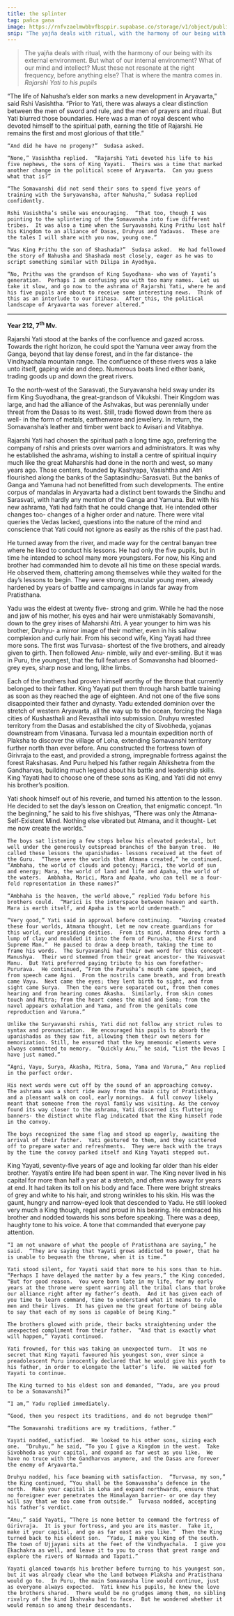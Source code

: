 ```yaml
---
title: the splinter
tag: pañca gaṇa
image: https://rnfvzaelmwbbvfbsppir.supabase.co/storage/v1/object/public/brhatwebsite/13scrolls/palimpsest/palim17.webp
snip: "The yajña deals with ritual, with the harmony of our being with its external environment.  But what of our internal environment?  What of our mind and intellect?  Must these not resonate at the right frequency, before anything else? That is where the mantra comes in."
---
```


> The yajña deals with ritual, with the harmony of our being with its external environment.  But what of our internal environment?  What of our mind and intellect?  Must these not resonate at the right frequency, before anything else? That is where the mantra comes in.<br><cite>Rajarshi Yati to his pupils</cite>

“The life of Nahusha’s elder son marks a new development in Aryavarta,” said Rshi Vasishtha.  “Prior to Yati, there was always a clear distinction between the men of sword and rule, and the men of prayers and ritual.  But Yati blurred those boundaries.  Here was a man of royal descent who devoted himself to the spiritual path, earning the title of Rajarshi.  He remains the first and most glorious of that title.”

	“And did he have no progeny?”  Sudasa asked.

	“None,” Vasishtha replied.  “Rajarshi Yati devoted his life to his five nephews, the sons of King Yayati.  Theirs was a time that marked another change in the political scene of Aryavarta.  Can you guess what that is?”

	“The Somavanshi did not send their sons to spend five years of training with the Suryavansha, after Nahusha,” Sudasa replied confidently.

	Rshi Vasishtha’s smile was encouraging.  “That too, though I was pointing to the splintering of the Somavansha into five different tribes.  It was also a time when the Suryavanshi King Prithu lost half his Kingdom to an alliance of Dasas, Druhyus and Yadavas.  These are the tales I will share with you now, young one.”

	“Was King Prithu the son of Shashada?”  Sudasa asked.  He had followed the story of Nahusha and Shashada most closely, eager as he was to script something similar with Dilipa in Ayodhya.

	“No, Prithu was the grandson of King Suyodhana- who was of Yayati’s generation.  Perhaps I am confusing you with too many names.  Let us take it slow, and go now to the ashrama of Rajarshi Yati, where he and his five pupils are about to receive some interesting news.  Think of this as an interlude to our itihasa.  After this, the political landscape of Aryavarta was forever altered.”

***

**Year 212, 7<sup>th</sup> Mv.**

Rajarshi Yati stood at the banks of the confluence and gazed across.  Towards the right horizon, he could spot the Yamuna veer away from the Ganga, beyond that lay dense forest, and in the far distance- the Vindhyachala mountain range.  The confluence of these rivers was a lake unto itself, gaping wide and deep.  Numerous boats lined either bank, trading goods up and down the great rivers.

To the north-west of the Sarasvati, the Suryavansha held sway under its firm King Suyodhana, the great-grandson of Vikukshi.  Their Kingdom was large, and had the alliance of the Ashvakas, but was perennially under threat from the Dasas to its west.  Still, trade flowed down from there as well- in the form of metals, earthenware and jewellery.  In return, the Somavansha’s leather and timber went back to Avisari and Vitabhya.  

Rajarshi Yati had chosen the spiritual path a long time ago, preferring the company of rshis and priests over warriors and administrators.  It was why he established the ashrama, wishing to install a centre of spiritual inquiry much like the great Maharshis had done in the north and west, so many years ago.  Those centers, founded by Kashyapa, Vasishtha and Atri flourished along the banks of the Saptasindhu-Sarasvati.  But the banks of Ganga and Yamuna had not benefitted from such developments.  The entire corpus of mandalas in Aryavarta had a distinct bent towards the Sindhu and Sarasvati, with hardly any mention of the Ganga and Yamuna.  But with his new ashrama, Yati had faith that he could change that.  He intended other changes too- changes of a higher order and nature.  There were vital queries the Vedas lacked, questions into the nature of the mind and conscience that Yati could not ignore as easily as the rshis of the past had.  

He turned away from the river, and made way for the central banyan tree where he liked to conduct his lessons.  He had only the five pupils, but in time he intended to school many more youngsters.  For now, his King and brother had commanded him to devote all his time on these special wards.  He observed them, chattering among themselves while they waited for the day’s lessons to begin.  They were strong, muscular young men, already hardened by years of battle and campaigns in lands far away from Pratisthana. 

Yadu was the eldest at twenty five- strong and grim.  While he had the nose and jaw of his mother, his eyes and hair were unmistakably Somavanshi, down to the grey irises of Maharshi Atri.  A year younger to him was his brother, Druhyu- a mirror image of their mother, even in his sallow complexion and curly hair.  From his second wife, King Yayati had three more sons.  The first was Turvasa- shortest of the five brothers, and already given to girth.  Then followed Anu- nimble, wily and ever-smiling.  But it was in Puru, the youngest, that the full features of Somavansha had bloomed- grey eyes, sharp nose and long, lithe limbs.

Each of the brothers had proven himself worthy of the throne that currently belonged to their father.  King Yayati put them through harsh battle training as soon as they reached the age of eighteen.  And not one of the five sons disappointed their father and dynasty.  Yadu extended dominion over the stretch of western Aryavarta, all the way up to the ocean, forcing the Naga cities of Kushasthali and Revasthali into submission.  Druhyu wrested territory from the Dasas and established the city of Sivobheda, yojanas downstream from Vinasana.  Turvasa led a mountain expedition north of Plaksha to discover the village of Loha, extending Somavanshi territory further north than ever before.  Anu constructed the fortress town of Girivraja to the east, and provided a strong, impregnable fortress against the forest Rakshasas. And Puru helped his father regain Ahikshetra from the Gandharvas, building much legend about his battle and leadership skills.  King Yayati had to choose one of these sons as King, and Yati did not envy his brother’s position.

Yati shook himself out of his reverie, and turned his attention to the lesson.  He decided to set the day’s lesson on Creation, that enigmatic concept.  “In the beginning,” he said to his five shishyas, “There was only the Atmana- Self-Existent Mind.  Nothing else vibrated but Atmana, and it thought- Let me now create the worlds.”

	The boys sat listening a few steps below his elevated pedestal, but well under the generously outspread branches of the banyan tree.  He called these lessons the upanishadas- lessons received at the feet of the Guru.  “These were the worlds that Atmana created,” he continued.  “Ambhaha, the world of clouds and potency; Marici, the world of sun and energy; Mara, the world of land and life and Apaha, the world of the waters.  Ambhaha, Marici, Mara and Apaha, who can tell me a four-fold representation in these names?”

	“Ambhaha is the heaven, the world above,” replied Yadu before his brothers could.  “Marici is the interspace between heaven and earth.  Mara is earth itself, and Apaha is the world underneath.”

	“Very good,” Yati said in approval before continuing.  “Having created these four worlds, Atmana thought, Let me now create guardians for this world, our presiding deities.  From its mind, Atmana drew forth a lump of clay and moulded it into the form of Purusha, the First and Supreme Man.”  He paused to draw a deep breath, taking the time to frame his words.  The Suryavanshi had their own word for this concept- Manushya.  Their word stemmed from their great ancestor- the Vaivasvat Manu.  But Yati preferred paying tribute to his own forefather- Pururava.  He continued, “From the Purusha’s mouth came speech, and from speech came Agni.  From the nostrils came breath, and from breath came Vayu.  Next came the eyes; they lent birth to sight, and from sight came Surya.  Then the ears were separated out, from them comes hearing and from hearing comes Akasha.  Similarly, from skin comes touch and Mitra; from the heart comes the mind and Soma; from the navel appears exhalation and Yama, and from the genitals come reproduction and Varuna.”

	Unlike the Suryavanshi rshis, Yati did not follow any strict rules to syntax and pronunciation.  He encouraged his pupils to absorb the upanishadas as they saw fit, allowing them their own meters for memorization. Still, he ensured that the key mnemonic elements were always committed to memory.  “Quickly Anu,” he said, “List the Devas I have just named.”

	“Agni, Vayu, Surya, Akasha, Mitra, Soma, Yama and Varuna,” Anu replied in the perfect order.

	His next words were cut off by the sound of an approaching convoy.  The ashrama was a short ride away from the main city of Pratisthana, and a pleasant walk on cool, early mornings.  A full convoy likely meant that someone from the royal family was visiting. As the convoy found its way closer to the ashrama, Yati discerned its fluttering banners- the distinct white flag indicated that the King himself rode in the convoy. 

	The boys recognized the same flag and stood up eagerly, awaiting the arrival of their father.  Yati gestured to them, and they scattered off to prepare water and refreshments.  They were back with the trays by the time the convoy parked itself and King Yayati stepped out.  

King Yayati, seventy-five years of age and looking far older than his elder brother.  Yayati’s entire life had been spent in war.  The King never lived in his capital for more than half a year at a stretch, and often was away for years at end.  It had taken its toll on his body and face.  There were bright streaks of grey and white to his hair, and strong wrinkles to his skin.  His was the gaunt, hungry and narrow-eyed look that descended to Yadu.  He still looked very much a King though, regal and proud in his bearing.  He embraced his brother and nodded towards his sons before speaking.  There was a deep, haughty tone to his voice.  A tone that commanded that everyone pay attention.

	“I am not unaware of what the people of Pratisthana are saying,” he said.  “They are saying that Yayati grows addicted to power, that he is unable to bequeath the throne, when it is time.”

	Yati stood silent, for Yayati said that more to his sons than to him.  “Perhaps I have delayed the matter by a few years,” the King conceded, “But for good reason.  You were born late in my life, for my early years at the throne were spent warring all the tribal clans that broke our alliance right after my father’s death.  And it has given each of you time to learn command, time to understand what it means to rule men and their lives.  It has given me the great fortune of being able to say that each of my sons is capable of being King.”

	The brothers glowed with pride, their backs straightening under the unexpected compliment from their father.  “And that is exactly what will happen,” Yayati continued.  

	Yati frowned, for this was taking an unexpected turn.  It was no secret that King Yayati favoured his youngest son, ever since a preadolescent Puru innocently declared that he would give his youth to his father, in order to elongate the latter’s life.  He waited for Yayati to continue.

	The King turned to his eldest son and demanded, “Yadu, are you proud to be a Somavanshi?” 

	“I am,” Yadu replied immediately.

	“Good, then you respect its traditions, and do not begrudge them?”

	“The Somavanshi traditions are my traditions, father.”

	Yayati nodded, satisfied.  He looked to his other sons, sizing each one.  “Druhyu,” he said, “To you I give a Kingdom in the west.  Take Sivobheda as your capital, and expand as far west as you like.  We have no truce with the Gandharvas anymore, and the Dasas are forever the enemy of Aryavarta.”

	Druhyu nodded, his face beaming with satisfaction.  “Turvasa, my son,” the King continued, “You shall be the Somavansha’s defence in the north.  Make your capital in Loha and expand northwards, ensure that no foreigner ever penetrates the Himalayan barrier- or one day they will say that we too came from outside.”  Turvasa nodded, accepting his father’s verdict.

	“Anu,” said Yayati, “There is none better to command the fortress of Girivraja.  It is your fortress, and you are its master.  Take it, make it your capital, and go as far east as you like.”  Then the King turned back to his eldest son.  “Yadu, I make you King of the south.  The town of Ujjayani sits at the feet of the Vindhyachala.  I give you Ekachakra as well, and leave it to you to cross that great range and explore the rivers of Narmada and Tapati.”

	Yayati glanced towards his brother before turning to his youngest son, but it was already clear who the land between Plaksha and Pratisthana would go to.  In Puru, the main Somavansha line would continue, just as everyone always expected.  Yati knew his pupils, he knew the love the brothers shared.  There would be no grudges among them, no sibling rivalry of the kind Ikshvaku had to face.  But he wondered whether it would remain so among their descendants.
